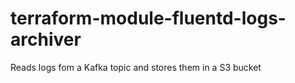 # terraform-module-fluentd-logs-archiver
Reads logs fom a Kafka topic and stores them in a S3 bucket
